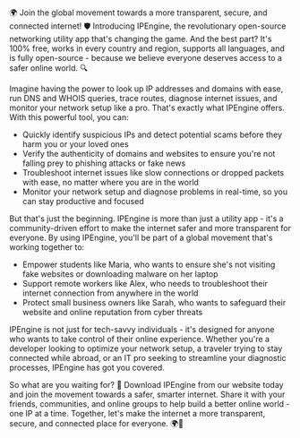 🌍 Join the global movement towards a more transparent, secure, and connected internet! 🛡️ Introducing IPEngine, the revolutionary open-source networking utility app that's changing the game. And the best part? It's 100% free, works in every country and region, supports all languages, and is fully open-source - because we believe everyone deserves access to a safer online world. 🔍

Imagine having the power to look up IP addresses and domains with ease, run DNS and WHOIS queries, trace routes, diagnose internet issues, and monitor your network setup like a pro. That's exactly what IPEngine offers. With this powerful tool, you can:

* Quickly identify suspicious IPs and detect potential scams before they harm you or your loved ones
* Verify the authenticity of domains and websites to ensure you're not falling prey to phishing attacks or fake news
* Troubleshoot internet issues like slow connections or dropped packets with ease, no matter where you are in the world
* Monitor your network setup and diagnose problems in real-time, so you can stay productive and focused

But that's just the beginning. IPEngine is more than just a utility app - it's a community-driven effort to make the internet safer and more transparent for everyone. By using IPEngine, you'll be part of a global movement that's working together to:

* Empower students like Maria, who wants to ensure she's not visiting fake websites or downloading malware on her laptop
* Support remote workers like Alex, who needs to troubleshoot their internet connection from anywhere in the world
* Protect small business owners like Sarah, who wants to safeguard their website and online reputation from cyber threats

IPEngine is not just for tech-savvy individuals - it's designed for anyone who wants to take control of their online experience. Whether you're a developer looking to optimize your network setup, a traveler trying to stay connected while abroad, or an IT pro seeking to streamline your diagnostic processes, IPEngine has got you covered.

So what are you waiting for? 🚀 Download IPEngine from our website today and join the movement towards a safer, smarter internet. Share it with your friends, communities, and online groups to help build a better online world - one IP at a time. Together, let's make the internet a more transparent, secure, and connected place for everyone. 🌍💪